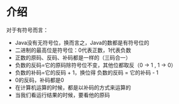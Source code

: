 # 介绍

对于有符号而言：

* Java没有无符号位，换而言之，Java的数都是有符号位的
* 二进制的最高位是符号位：0代表正数，1代表负数
* 正数的原码、反码、补码都是一样的（三码合一）
* 负数的反码=它的原码除符号位不变，其他位都取反（0 -> 1 , 1 -> 0）
* 负数的补码=它的反码 + 1，换位得 负数的反码 = 它的补码 - 1
* 0的反码，补码都是0
* 在计算机运算的时候，都是以补码的方式来运算的
* 当我们看运行结果的时候，要看他的原码